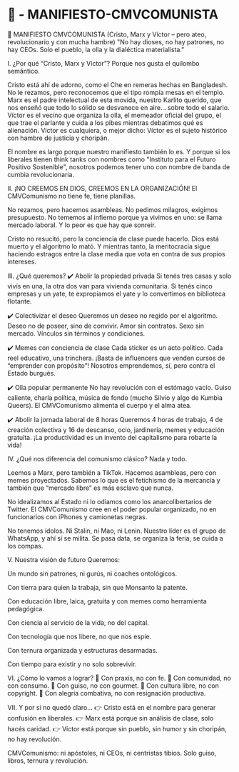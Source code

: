 # 📕 - MANIFIESTO-CMVCOMUNISTA

📕 MANIFIESTO CMVCOMUNISTA
(Cristo, Marx y Víctor – pero ateo, revolucionario y con mucha hambre)
"No hay dioses, no hay patrones, no hay CEOs.
Solo el pueblo, la olla y la dialéctica materialista."

I. ¿Por qué “Cristo, Marx y Víctor”?
Porque nos gusta el quilombo semántico.

Cristo está ahí de adorno, como el Che en remeras hechas en Bangladesh. No le rezamos, pero reconocemos que el tipo rompía mesas en el templo.
Marx es el padre intelectual de esta movida, nuestro Karlito querido, que nos enseñó que todo lo sólido se desvanece en aire… sobre todo el salario.
Víctor es el vecino que organiza la olla, el memeador oficial del grupo, el que trae el parlante y cuida a los pibes mientras debatimos qué es alienación. Víctor es cualquiera, o mejor dicho: Víctor es el sujeto histórico con hambre de justicia y choripán.

El nombre es largo porque nuestro manifiesto también lo es. Y porque si los liberales tienen think tanks con nombres como "Instituto para el Futuro Positivo Sostenible", nosotros podemos tener uno con nombre de banda de cumbia revolucionaria.

II. ¡NO CREEMOS EN DIOS, CREEMOS EN LA ORGANIZACIÓN!
El CMVComunismo no tiene fe, tiene planillas.

No rezamos, pero hacemos asambleas. No pedimos milagros, exigimos presupuesto. No tememos al infierno porque ya vivimos en uno: se llama mercado laboral. Y lo peor es que hay que sonreír.

Cristo no resucitó, pero la conciencia de clase puede hacerlo. Dios está muerto y el algoritmo lo mató. Y mientras tanto, la meritocracia sigue haciendo estragos entre la clase media que vota en contra de sus propios intereses.

III. ¿Qué queremos?
✔️ Abolir la propiedad privada
Si tenés tres casas y solo vivís en una, la otra dos van para vivienda comunitaria.
Si tenés cinco empresas y un yate, te expropiamos el yate y lo convertimos en biblioteca flotante.

✔️ Colectivizar el deseo
Queremos un deseo no regido por el algoritmo. Deseo no de poseer, sino de convivir.
Amor sin contratos. Sexo sin mercado. Vínculos sin términos y condiciones.

✔️ Memes con conciencia de clase
Cada sticker es un acto político. Cada reel educativo, una trinchera.
¡Basta de influencers que venden cursos de “emprender con propósito”!
Nosotros emprendemos, sí, pero contra el Estado burgués.

✔️ Olla popular permanente
No hay revolución con el estómago vacío.
Guiso caliente, charla política, música de fondo (mucho Silvio y algo de Kumbia Queers).
El CMVComunismo alimenta el cuerpo y el alma atea.

✔️ Abolir la jornada laboral de 8 horas
Queremos 4 horas de trabajo, 4 de creación colectiva y 16 de descanso, ocio, jardinería, memes y educación gratuita.
¡La productividad es un invento del capitalismo para robarte la vida!

IV. ¿Qué nos diferencia del comunismo clásico?
Nada y todo.

Leemos a Marx, pero también a TikTok.
Hacemos asambleas, pero con memes proyectados.
Sabemos lo que es el fetichismo de la mercancía y también que “mercado libre” es más esclavo que nunca.

No idealizamos al Estado ni lo odiamos como los anarcolibertarios de Twitter.
El CMVComunismo cree en el poder popular organizado, no en funcionarios con iPhones y camionetas negras.

No tenemos ídolos. Ni Stalin, ni Mao, ni Lenin.
Nuestro líder es el grupo de WhatsApp, y ahí sí se milita. Se pasa data, se organiza la feria, se cuida a los compas.

V. Nuestra visión de futuro
Queremos:

Un mundo sin patrones, ni gurús, ni coaches ontológicos.

Con tierra para quien la trabaja, sin que Monsanto la patente.

Con educación libre, laica, gratuita y con memes como herramienta pedagógica.

Con ciencia al servicio de la vida, no del capital.

Con tecnología que nos libere, no que nos espíe.

Con ternura organizada y estructuras desarmadas.

Con tiempo para existir y no solo sobrevivir.

VI. ¿Cómo lo vamos a lograr?
📌 Con praxis, no con fe.
📌 Con comunidad, no con consumo.
📌 Con guiso, no con gourmet.
📌 Con cultura libre, no con copyright.
📌 Con alegría combativa, no con resignación productiva.

VII. Y por si no quedó claro...
👉 Cristo está en el nombre para generar confusión en liberales.
👉 Marx está porque sin análisis de clase, solo hacés caridad.
👉 Víctor está porque sin pueblo, sin humor y sin choripán, no hay revolución.

CMVComunismo: ni apóstoles, ni CEOs, ni centristas tibios.
Solo guiso, libros, ternura y revolución.
